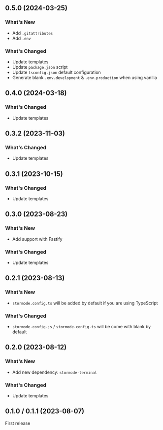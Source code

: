 ## 0.5.0 (2024-03-25)

### What's New

-   Add `.gitattributes`
-   Add `.env`

### What's Changed

-   Update templates
-   Update `package.json` script
-   Update `tsconfig.json` default configuration
-   Generate blank `.env.development` & `.env.production` when using vanilla

## 0.4.0 (2024-03-18)

### What's Changed

-   Update templates

## 0.3.2 (2023-11-03)

### What's Changed

-   Update templates

## 0.3.1 (2023-10-15)

### What's Changed

-   Update templates

## 0.3.0 (2023-08-23)

### What's New

-   Add support with Fastify

### What's Changed

-   Update templates

## 0.2.1 (2023-08-13)

### What's New

-   `stormode.config.ts` will be added by default if you are using TypeScript

### What's Changed

-   `stormode.config.js` / `stormode.config.ts` will be come with blank by default

## 0.2.0 (2023-08-12)

### What's New

-   Add new dependency: `stormode-terminal`

### What's Changed

-   Update templates

## 0.1.0 / 0.1.1 (2023-08-07)

First release
